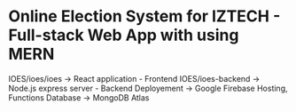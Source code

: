 # Online Election System for IZTECH - Full-stack Web App with using MERN #

IOES/ioes/ioes -> React application - Frontend
IOES/ioes-backend -> Node.js express server - Backend
Deployement -> Google Firebase Hosting, Functions
Database -> MongoDB Atlas

